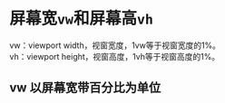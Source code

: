 # 屏幕宽`vw`和屏幕高`vh`
vw：viewport width，视窗宽度，1vw等于视窗宽度的1%。  
vh：viewport height，视窗高度，1vh等于视窗高度的1%。

## vw 以屏幕宽带百分比为单位
